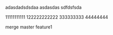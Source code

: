 adasdadsdsdaa
asdasdas
sdfdsfsda

11111111111
122222222222
333333333
44444444

merge
master
feature1

